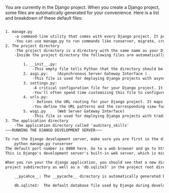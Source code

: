 You are currently in the Django project. When you create a Django project, some files are automatically 
generated for your convenience. Here is a list and breakdown of these default files:

~~~DEFAULT FILE DESCRIPTIONS~~~

1. manage.py
    -a command-line utility that comes with every Django project. It provides a convenient way to interact with your Django project and perform various tasks, such as running development servers, creating database tables, and managing migrations.
    -You can use manage.py to run commands like runserver, migrate, createsuperuser, and more.
2. The project directory
    -The project directory is a directory with the same name as your Django project.
    -Inside the project directory the following files are automatically generated:

        1. __init__.py: 
            -This empty file tells Python that the directory should be treated as a Python package. It's required for any directory that you want to import modules from.
        2. asgi.py:    (Asynchronous Server Gateway Interface )
            -This file is used for deploying Django projects with asynchronous web servers like Daphne or Uvicorn. It provides an entry point for handling asynchronous web requests.
        3. settings.py: 
            -A critical configuration file for your Django project. It contains various settings that control how your project behaves, such as database configuration, middleware, installed apps, and more.
            -You'll often spend time customizing this file to configure your project according to your specific requirements.
        4. urls.py: 
            - Defines the URL routing for your Django project. It maps URLs to views, which are Python functions that handle web requests.
            -You define the URL patterns and the corresponding view functions in this file.
        5. wsgi.py     (Web Server Gateway Interface)
            -This file is used for deploying Django projects with traditional web servers like Apache or Nginx. It provides an entry point for handling web requests.
3. The application directory
    -The application directory called 'auditory_skills' 
~~~RUNNING THE DJANGO DEVELOPMENT SERVER~~~

To run the Django development server, make sure you are first in the directory of your django project. Then run..
    python manage.py runserver
The default port number is 8000 here. Go to a web browser and go to http://127.0.0.1:8000/ 
This is Django's development server's built-in web server, which is minimal and purely for development convenience.

When you run your the django application, you should see that a new directory labeled __pycache__ is generated/updated in the
project subdirectory as well as a 'db.sqlite3' in the project root directory. 

    __pycahce__: The __pycache__ directory is automatically generated by Python to store compiled bytecode files (.pyc) of your Python source code. These bytecode files are used to improve the performance of importing and running Python modules.

    db.sqlite3:  The default database file used by Django during development. You'll interact with this database when you define data models and work with database queries in your Django application. It's essential for storing your application's data locally during development and testing.
